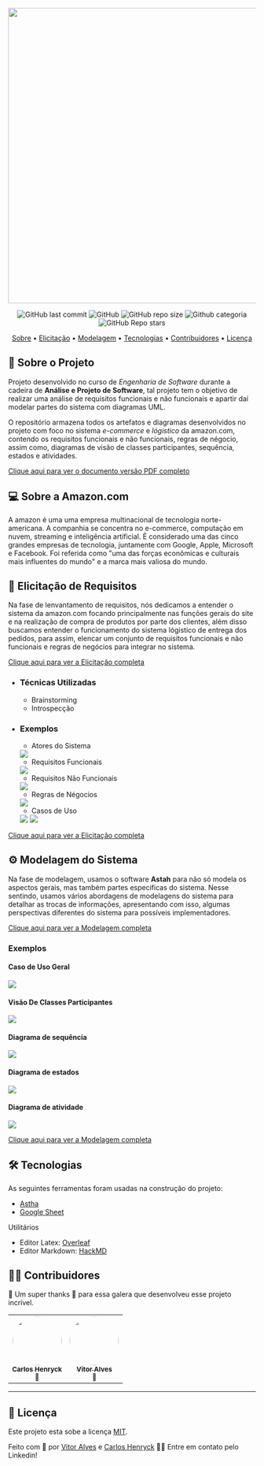 <p align="center">
<img src="assets/Amazon.png" width="600px"/>
</p>

<p align="center">
  <img alt="GitHub last commit" src="https://img.shields.io/github/last-commit/aSTRonuun/Requisitos-Amazon-Ecommerce?color=%23ffd180">
  <img alt="GitHub" src="https://img.shields.io/github/license/aSTRonuun/Requisitos-Amazon-Ecommerce?color=%23ffab40">
  <img alt="GitHub repo size" src="https://img.shields.io/github/repo-size/aSTRonuun/Requisitos-Amazon-Ecommerce?color=%23ff9100">
  <img alt="Github categoria" src="https://img.shields.io/badge/categoria-engenharia%20de%20software-%23ff6d00">
  <img alt="GitHub Repo stars" src="https://img.shields.io/github/stars/aSTRonuun/Requisitos-Amazon-Ecommerce?style=social">
</p>

<p align="center">
 <a href="#-sobre-o-projeto">Sobre</a> •
 <a href="#-elicitação-de-requisitos">Elicitação</a> • 
 <a href="#-modelagem-do-sistema">Modelagem</a> • 
 <a href="#-tecnologias">Tecnologias</a> •
 <a href="#-contribuidores">Contribuidores</a> • 
 <a href="#-licença">Licença</a>
</p>

## 📝 Sobre o Projeto
Projeto desenvolvido no curso de *Engenharia de Software* durante a cadeira de **Análise e Projeto de Software**, tal projeto tem o objetivo de realizar uma análise de requisitos funcionais e não funcionais e apartir daí modelar partes do sistema com diagramas UML.

O repositório armazena todos os artefatos e diagramas desenvolvidos no projeto com foco no sistema *e-commerce* e *lógistico* da amazon.com, contendo os requisitos funcionais e não funcionais, regras de négocio, assim como, diagramas de visão de classes participantes, sequência, estados e atividades.

[Clique aqui para ver o documento versão PDF completo](docs/Analise-e-Projeto-Amazon-Ecormmece.pdf)

## 💻 Sobre a Amazon.com
A amazon é uma uma empresa multinacional de tecnologia norte-americana. A companhia se concentra no e-commerce, computação em nuvem, streaming e inteligência artificial. É considerado uma das cinco grandes empresas de tecnologia, juntamente com Google, Apple, Microsoft e Facebook. Foi referida como "uma das forças econômicas e culturais mais influentes do mundo" e a marca mais valiosa do mundo.

## 📝 Elicitação de Requisitos
Na fase de lenvantamento de requisitos, nós dedicamos a entender o sistema da amazon.com focando principalmente nas funções gerais do site e na realização de compra de produtos por parte dos clientes, além disso buscamos entender o funcionamento do sistema lógistico de entrega dos pedidos, para assim, elencar um conjunto de requisitos funcionais e não funcionais e regras de negócios para integrar no sistema.

[Clique aqui para ver a Elicitação completa](docs/Elecitacao-Requisitos.md)



* ### Técnicas Utilizadas
    * Brainstorming
    * Introspecção

* ### Exemplos
    * Atores do Sistema
    
    <img  src="assets\Exemplos\Atores.png"/>
    
    * Requisitos Funcionais
    
    <img src="assets\Exemplos\Requisitos Funcionais.png" />

    * Requisitos Não Funcionais
    
    <img src="assets\Exemplos\Requisitos não funcionais.png" />

    * Regras de Négocios
     
    <img src="assets\Exemplos\Regras de negócio.png" />
    
    * Casos de Uso
    
    <img src="assets\APS-Planilha\Casos de Uso\Documentação-System - Casos de Uso-3.jpg" />
    <img src="assets\APS-Planilha\Casos de Uso\Documentação-System - Casos de Uso-4.jpg" />

[Clique aqui para ver a Elicitação completa](docs/Elecitacao-Requisitos.md)

## ⚙ Modelagem do Sistema
Na fase de modelagem, usamos o software **Astah** para não só modela os aspectos gerais, mas também partes especificas do sistema. Nesse sentindo, usamos vários abordagens de modelagens do sistema para detalhar as trocas de informações, apresentando com isso, algumas perspectivas diferentes do sistema para possíveis implementadores.

[Clique aqui para ver a Modelagem completa](docs/Modelagem.md)

 ### Exemplos
 
 #### Caso de Uso Geral
 <img src="assets\APS_Astah\1.Sistema_Geral\CSU_Geral.png" />

 #### Visão De Classes Participantes
<img src="assets\APS_Astah\2.VCP\VCP-ComprarProduto\Comprar Produto.png" />

 #### Diagrama de sequência
<img src="assets\APS_Astah\3. Diagramas-Sequencia\VisualizarRastreio\VisualizarRastreio.png" />
 
 #### Diagrama de estados
<img src="assets\APS_Astah\4. Diagrama-Estados\Estados-Pedido\Estados-Pedido.png" />
 
 #### Diagrama de atividade
<img src="assets\APS_Astah\5. Diagramas-Atividade\Atividade-RealizarCompra\Atividade-Realizar Compra.png" />


[Clique aqui para ver a Modelagem completa](docs/Modelagem.md)

## 🛠 Tecnologias
As seguintes ferramentas foram usadas na construção do projeto:
* <a href="https://astah.net/products/astah-uml/" target="_blank">Astha</a>
* <a href="https://www.google.com/intl/en-GB/sheets/about/" target="_blank">Google Sheet</a>


Utilitários
* Editor Latex: <a href="https://pt.overleaf.com/" target="_blank">Overleaf</a>
* Editor Markdown: <a href="https://hackmd.io/" target="_blank">HackMD</a>

## 👨‍💻 Contribuidores

💜 Um super thanks 👏 para essa galera que desenvolveu esse projeto incrível.

<table>
  <tr>
    <td align="center"><a href="https://github.com/CarlosHenryck" target="_blank" ><img style="border-radius: 50%;" src="https://avatars.githubusercontent.com/u/58481753?v=4s=400&u=0ba16a79456c2f250e7579cb388fa18c5c2d7d65&v=4" width="100px;" alt=""/><br /><sub><b>Carlos Henryck</b></sub></a> <br> <sub>🚀</sub><br/>
    <td align="center"><a href="https://github.com/aSTRonuun" target="_blank" ><img style="border-radius: 50%;" src="https://avatars.githubusercontent.com/u/60976622?v=4s=460&u=806503605676192b5d0c363e4490e13d8127ed64&v=4" width="100px;" alt=""/><br /><sub><b>Vitor Alves</b></sub></a><br> <sub>🌌</sub><br/>
</td>
  </tr>
</table>

---

## 📝 Licença

Este projeto esta sobe a licença [MIT](./LICENSE).

Feito com 💜 por <a href="https://www.linkedin.com/in/vitor-alves-a089ab200/" target="_blank">Vitor Alves</a> e <a href="https://www.linkedin.com/in/carlos-henryck-086564216/" target="_blank">Carlos Henryck</a>  👋🏽 Entre em contato pelo Linkedin!

